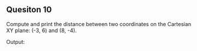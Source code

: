 ## Quesiton 10

Compute and print the distance between two coordinates on the Cartesian XY plane: (-3, 6) and (8, -4).

Output:

